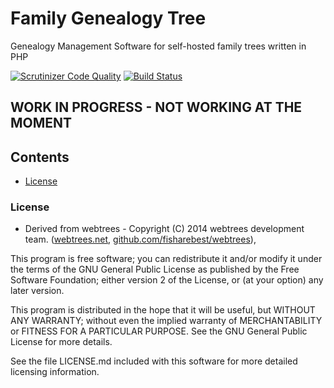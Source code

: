 # Family Genealogy Tree
Genealogy Management Software for self-hosted family trees written in PHP

[![Scrutinizer Code Quality](https://scrutinizer-ci.com/g/FamilyGenealogyTree/familygenealogytree/badges/quality-score.png?b=master)](https://scrutinizer-ci.com/g/FamilyGenealogyTree/familygenealogytree/?branch=master)
[![Build Status](https://travis-ci.org/FamilyGenealogyTree/familygenealogytree.svg?branch=master)](https://travis-ci.org/FamilyGenealogyTree/familygenealogytree)

## WORK IN PROGRESS - NOT WORKING AT THE MOMENT


## Contents

* [License](#license)
### License

* Derived from webtrees - Copyright (C) 2014 webtrees development team. ([webtrees.net](http://webtrees.net), [github.com/fisharebest/webtrees](https://github.com/fisharebest/webtrees)), 

This program is free software; you can redistribute it and/or modify it under the
terms of the GNU General Public License as published by the Free Software
Foundation; either version 2 of the License, or (at your option) any later version.

This program is distributed in the hope that it will be useful, but WITHOUT ANY
WARRANTY; without even the implied warranty of MERCHANTABILITY or FITNESS FOR A
PARTICULAR PURPOSE.  See the GNU General Public License for more details.

See the file LICENSE.md included with this software for more detailed licensing
information.
